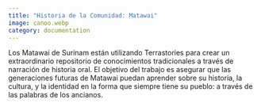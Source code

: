 ```yaml
---
title: "Historia de la Comunidad: Matawai"
image: canoo.webp
category: documentation
---
```


Los Matawai de Surinam están utilizando Terrastories para crear un extraordinario repositorio de conocimientos tradicionales a través de narración de historia oral. El objetivo del trabajo es asegurar que las generaciones futuras de Matawai puedan aprender sobre su historia, la cultura, y la identidad en la forma que siempre tiene su pueblo: a través de las palabras de los ancianos.

<app-button :color="true" localurl=":8086/all/https://www.earthdefenderstoolkit.com/community/matawai-narracion-de-historias-basadas-en-lugares-concretos-en-surinam/?lang=es" text="História Matawai"></app-button>
